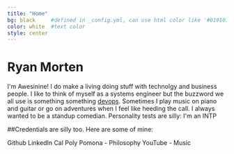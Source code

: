 ```yaml
---
title: "Home"
bg: black     #defined in _config.yml, can use html color like '#010101'
color: white  #text color
style: center
---
```


# Ryan Morten
I'm Awesinine! I do make a living doing stuff with technolgy and business people.  I like to think of myself as a systems engineer but the buzzword we all use is something something [devops](https://www.youtube.com/watch?v=_DEToXsgrPc).  Sometimes I play music on piano and guitar or go on adventures when I feel like heeding the call.  I always wanted to be a standup comedian.  Personality tests are silly: I'm an INTP

##Credentials are silly too.  Here are some of mine:

Github
LinkedIn
Cal Poly Pomona - Philosophy
YouTube - Music
